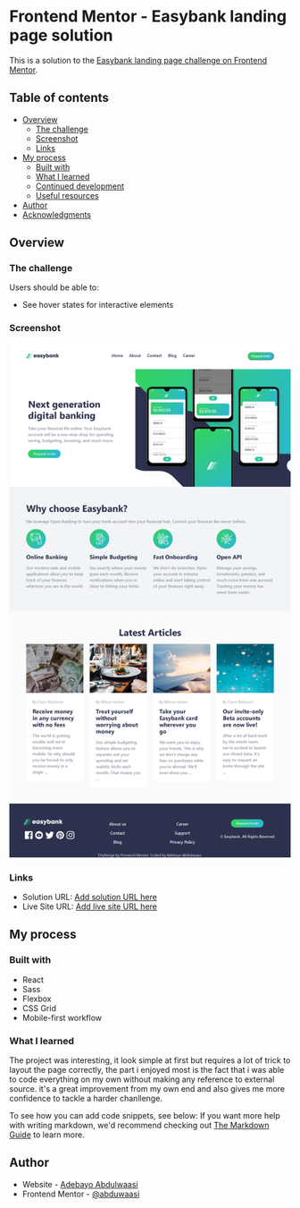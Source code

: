 # Frontend Mentor - Easybank landing page solution

This is a solution to the [Easybank landing page challenge on Frontend Mentor](https://www.frontendmentor.io/challenges/order-summary-component-QlPmajDUj).

## Table of contents

- [Overview](#overview)
  - [The challenge](#the-challenge)
  - [Screenshot](#screenshot)
  - [Links](#links)
- [My process](#my-process)
  - [Built with](#built-with)
  - [What I learned](#what-i-learned)
  - [Continued development](#continued-development)
  - [Useful resources](#useful-resources)
- [Author](#author)
- [Acknowledgments](#acknowledgments)

## Overview

### The challenge

Users should be able to:

- See hover states for interactive elements

### Screenshot

![Easybank landing page screenshort](./easy-banking.png)

### Links

- Solution URL: [Add solution URL here](https://github.com/Abduwaasi/easy-bank)
- Live Site URL: [Add live site URL here](https://easy-banking-app.netlify.app/)

## My process

### Built with

- React
- Sass
- Flexbox
- CSS Grid
- Mobile-first workflow

### What I learned

The project was interesting, it look simple at first but requires a lot of trick to layout the page correctly, the part i enjoyed most is the fact that i was able to code everything on my own without making any reference to external source. it's a great improvement from my own end and also gives me more confidence to tackle a harder chanllenge.

To see how you can add code snippets, see below:
If you want more help with writing markdown, we'd recommend checking out [The Markdown Guide](https://www.markdownguide.org/) to learn more.

## Author

- Website - [Adebayo Abdulwaasi](https://adebayo-abdulwaasi.netlify.app)
- Frontend Mentor - [@abduwaasi](https://www.frontendmentor.io/profile/Abduwaasi)
